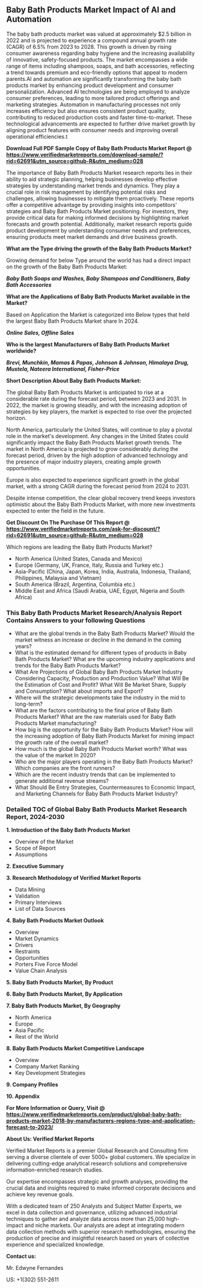 <h2>Baby Bath Products Market Impact of AI and Automation</h2>The baby bath products market was valued at approximately $2.5 billion in 2022 and is projected to experience a compound annual growth rate (CAGR) of 6.5% from 2023 to 2028. This growth is driven by rising consumer awareness regarding baby hygiene and the increasing availability of innovative, safety-focused products. The market encompasses a wide range of items including shampoos, soaps, and bath accessories, reflecting a trend towards premium and eco-friendly options that appeal to modern parents.AI and automation are significantly transforming the baby bath products market by enhancing product development and consumer personalization. Advanced AI technologies are being employed to analyze consumer preferences, leading to more tailored product offerings and marketing strategies. Automation in manufacturing processes not only increases efficiency but also ensures consistent product quality, contributing to reduced production costs and faster time-to-market. These technological advancements are expected to further drive market growth by aligning product features with consumer needs and improving overall operational efficiencies.t</p><p id="" class=""><strong>Download Full PDF Sample Copy of Baby Bath Products Market Report @ <a href="https://www.verifiedmarketreports.com/download-sample/?rid=62691&utm_source=github-R&utm_medium=028" target="_blank">https://www.verifiedmarketreports.com/download-sample/?rid=62691&utm_source=github-R&utm_medium=028</a></strong></p><p>The importance of&nbsp;Baby Bath Products Market research reports lies in their ability to aid strategic planning, helping businesses develop effective strategies by understanding market trends and dynamics. They play a crucial role in risk management by identifying potential risks and challenges, allowing businesses to mitigate them proactively. These reports offer a competitive advantage by providing insights into competitors' strategies and Baby Bath Products Market positioning. For investors, they provide critical data for making informed decisions by highlighting market forecasts and growth potential. Additionally, market research reports guide product development by understanding consumer needs and preferences, ensuring products meet market demands and drive business growth.</p><p><strong>What are the&nbsp;Type driving the growth of the Baby Bath Products Market?</strong></p><p id="" class="">Growing demand for below Type around the world has had a direct impact on the growth of the Baby Bath Products Market:</p><em><strong>Baby Bath Soaps and Washes, Baby Shampoos and Conditioners, Baby Bath Accessories</strong></em></p><strong>What are the&nbsp;Applications&nbsp;of Baby Bath Products Market available in the Market?</strong></p><p id="" class="">Based on Application the Market is categorized into Below types that held the largest Baby Bath Products Market share In 2024.</p><em><strong>Online Sales, Offline Sales</strong></em></p><strong>Who is the largest Manufacturers of Baby Bath Products Market worldwide?</strong></p><p><em><strong>Brevi, Munchkin, Mamas & Papas, Johnson & Johnson, Himalaya Drug, Mustela, Nateera International, Fisher-Price</strong></em></p><p id="" class=""><strong>Short Description About Baby Bath Products Market:</strong></p><p>The global Baby Bath Products Market is anticipated to rise at a considerable rate during the forecast period, between 2023 and 2031. In 2022, the market is growing steadily, and with the increasing adoption of strategies by key players, the market is expected to rise over the projected horizon.</p><p>North America, particularly the United States, will continue to play a pivotal role in the market's development. Any changes in the United States could significantly impact the Baby Bath Products Market growth trends. The market in North America is projected to grow considerably during the forecast period, driven by the high adoption of advanced technology and the presence of major industry players, creating ample growth opportunities.</p><p>Europe is also expected to experience significant growth in the global market, with a strong CAGR during the forecast period from 2024 to 2031.</p><p>Despite intense competition, the clear global recovery trend keeps investors optimistic about the Baby Bath Products Market, with more new investments expected to enter the field in the future.</p><p id="" class=""><strong>Get Discount On The Purchase Of This Report @ <a href="https://www.verifiedmarketreports.com/ask-for-discount/?rid=62691&utm_source=github-R&utm_medium=028" target="_blank">https://www.verifiedmarketreports.com/ask-for-discount/?rid=62691&utm_source=github-R&utm_medium=028</a></strong></p>Which regions are leading the Baby Bath Products Market?</p><ul><li>North America (United States, Canada and Mexico)</li><li>Europe (Germany, UK, France, Italy, Russia and Turkey etc.)</li><li>Asia-Pacific (China, Japan, Korea, India, Australia, Indonesia, Thailand, Philippines, Malaysia and Vietnam)</li><li>South America (Brazil, Argentina, Columbia etc.)</li><li>Middle East and Africa (Saudi Arabia, UAE, Egypt, Nigeria and South Africa)</li></ul><h3 id="" class="">This Baby Bath Products Market Research/Analysis Report Contains Answers to your following Questions</h3><ul><li>What are the global trends in the Baby Bath Products Market? Would the market witness an increase or decline in the demand in the coming years?</li><li>What is the estimated demand for different types of products in Baby Bath Products Market? What are the upcoming industry applications and trends for the Baby Bath Products Market?</li><li>What Are Projections of Global Baby Bath Products Market Industry Considering Capacity, Production and Production Value? What Will Be the Estimation of Cost and Profit? What Will Be Market Share, Supply and Consumption? What about imports and Export?</li><li>Where will the strategic developments take the industry in the mid to long-term?</li><li>What are the factors contributing to the final price of Baby Bath Products Market? What are the raw materials used for Baby Bath Products Market manufacturing?</li><li>How big is the opportunity for the Baby Bath Products Market? How will the increasing adoption of Baby Bath Products Market for mining impact the growth rate of the overall market?</li><li>How much is the global Baby Bath Products Market worth? What was the value of the market In 2020?</li><li>Who are the major players operating in the Baby Bath Products Market? Which companies are the front runners?</li><li>Which are the recent industry trends that can be implemented to generate additional revenue streams?</li><li>What Should Be Entry Strategies, Countermeasures to Economic Impact, and Marketing Channels for Baby Bath Products Market Industry?</li></ul><h3 id="" class="">Detailed TOC of Global Baby Bath Products Market Research Report, 2024-2030</h3><p id="" class=""><strong>1. Introduction of the Baby Bath Products Market</strong></p><ul><li>Overview of the Market</li><li>Scope of Report</li><li>Assumptions</li></ul><p id="" class=""><strong>2. Executive Summary</strong></p><p id="" class=""><strong>3. Research Methodology of Verified Market Reports</strong></p><ul><li>Data Mining</li><li>Validation</li><li>Primary Interviews</li><li>List of Data Sources</li></ul><p id="" class=""><strong>4. Baby Bath Products Market Outlook</strong></p><ul><li>Overview</li><li>Market Dynamics</li><li>Drivers</li><li>Restraints</li><li>Opportunities</li><li>Porters Five Force Model</li><li>Value Chain Analysis</li></ul><p id="" class=""><strong>5. Baby Bath Products Market, By Product</strong></p><p id="" class=""><strong>6. Baby Bath Products Market, By Application</strong></p><p id="" class=""><strong>7. Baby Bath Products Market, By Geography</strong></p><ul><li>North America</li><li>Europe</li><li>Asia Pacific</li><li>Rest of the World</li></ul><p id="" class=""><strong>8. Baby Bath Products Market Competitive Landscape</strong></p><ul><li>Overview</li><li>Company Market Ranking</li><li>Key Development Strategies</li></ul><p id="" class=""><strong>9. Company Profiles</strong></p><p id="" class=""><strong>10. Appendix</strong></p><p id="" class=""><strong>For More Information or Query, Visit @ <a href="https://www.verifiedmarketreports.com/product/global-baby-bath-products-market-2018-by-manufacturers-regions-type-and-application-forecast-to-2023/" target="_blank">https://www.verifiedmarketreports.com/product/global-baby-bath-products-market-2018-by-manufacturers-regions-type-and-application-forecast-to-2023/</a></strong></p><p id="" class=""><strong>About Us: Verified Market Reports</strong></p><p id="" class="">Verified Market Reports is a premier Global Research and Consulting firm serving a diverse clientele of over 5000+ global customers. We specialize in delivering cutting-edge analytical research solutions and comprehensive information-enriched research studies.</p><p id="" class="">Our expertise encompasses strategic and growth analyses, providing the crucial data and insights required to make informed corporate decisions and achieve key revenue goals.</p><p id="" class="">With a dedicated team of 250 Analysts and Subject Matter Experts, we excel in data collection and governance, utilizing advanced industrial techniques to gather and analyze data across more than 25,000 high-impact and niche markets. Our analysts are adept at integrating modern data collection methods with superior research methodologies, ensuring the production of precise and insightful research based on years of collective experience and specialized knowledge.</p><p id="" class=""><strong>Contact us:</strong></p><p id="" class="">Mr. Edwyne Fernandes</p><p id="" class="">US: +1(302) 551-2611</p>